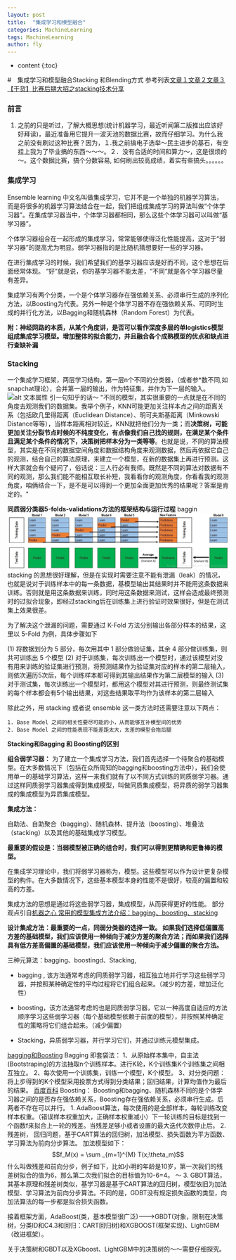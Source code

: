 ```yaml
---
layout: post
title:  "集成学习和模型融合"
categories: MachineLearning
tags: MachineLearning  
author: fly
---
```


* content
{:toc}

#　集成学习和模型融合Stacking 和Blending方式
参考列表[文章１](https://blog.csdn.net/maqunfi/article/details/82220115)[文章２](https://blog.csdn.net/xiao2cai3niao/article/details/80571021)[文章３](https://zhuanlan.zhihu.com/p/32896968)[【干货】比赛后期大招之stacking技术分享](https://zhuanlan.zhihu.com/p/27493821)

### 前言
1. 之前的只是听过，了解大概思想(统计机器学习，最近听闻第二版推出应该好好拜读)，最近准备用它提升一波天池的数据比赛，故而仔细学习。为什么我之前没有刷过这种比赛？因为，１.我之前搞电子选举～民主进步的基石，有空挂上我为了毕业搞的东西～～～。２．没有合适的时间和算力～，这是很烦的～。这个数据比赛，搞个分数容易, 如何刷出较高成绩，着实有些搞头。。。。。。











### 集成学习
  Ensemble learning 中文名叫做集成学习，它并不是一个单独的机器学习算法，而是将很多的机器学习算法结合在一起，我们把组成集成学习的算法叫做“个体学习器”。在集成学习器当中，个体学习器都相同，那么这些个体学习器可以叫做“基学习器”。

  个体学习器组合在一起形成的集成学习，常常能够使得泛化性能提高，这对于“弱学习器”的提高尤为明显。弱学习器指的是比随机猜想要好一些的学习器。

  在进行集成学习的时候，我们希望我们的基学习器应该是好而不同，这个思想在后面经常体现。 “好”就是说，你的基学习器不能太差，“不同”就是各个学习器尽量有差异。

  集成学习有两个分类，一个是个体学习器存在强依赖关系、必须串行生成的序列化方法，以Boosting为代表。另外一种是个体学习器不存在强依赖关系、可同时生成的并行化方法，以Bagging和随机森林（Random Forest）为代表。
  
  **附：神经网路的本质，从某个角度讲，是否可以看作深度多层的单logistics模型组成集成学习模型。增加整体的拟合能力，并且融合各个成熟模型的优点和缺点进行查缺补漏**
  
### Stacking
一个集成学习框架，两层学习结构，第一层n个不同的分类器，（或者参*数不同,如snapchat理论），合并第一层的输出，作为特征集，并作为下一层的输入。
![alt 文本属性](https://pic1.zhimg.com/v2-3c432375cfc93bf378c2394972d0ef2c_r.jpg)
引一句知乎的话～
"不同的模型，其实很重要的一点就是在不同的角度去观测我们的数据集。我举个例子，KNN可能更加关注样本点之间的距离关系（包括欧几里得距离（Euclidean Distance）、明可夫斯基距离（Minkowski Distance等等），当样本距离相对较近，KNN就把他们分为一类；而**决策树，可能更加关注分裂节点时候的不纯度变化，有点像我们自己找的规则，在满足某个条件且满足某个条件的情况下，决策树把样本分为一类等等**。也就是说，不同的算法模型，其实是在不同的数据空间角度和数据结构角度来观测数据，然后再依据它自己的观测，结合自己的算法原理，来建立一个模型，在新的数据集上再进行预测。这样大家就会有个疑问了，俗话说：三人行必有我师。既然是不同的算法对数据有不同的观测，那么我们能不能相互取长补短，我看看你的观测角度，你看看我的观测角度，咱俩结合一下，是不是可以得到一个更加全面更加优秀的结果呢？答案是肯定的。"

**同质弱分类器5-folds-validations方法的框架结构与运行过程**
baggin 
![avatar](1.jpg)
stacking 的思想很好理解，但是在实现时需要注意不能有泄漏（leak）的情况，也就是说对于训练样本中的每一条数据，基模型输出其结果时并不能用这条数据来训练。否则就是用这条数据来训练，同时用这条数据来测试，这样会造成最终预测时的过拟合现象，即经过stacking后在训练集上进行验证时效果很好，但是在测试集上效果很差。

为了解决这个泄漏的问题，需要通过 K-Fold 方法分别输出各部分样本的结果，这里以 5-Fold 为例，具体步骤如下

(1) 将数据划分为 5 部分，每次用其中 1 部分做验证集，其余 4 部分做训练集，则共可训练出 5 个模型
(2) 对于训练集，每次训练出一个模型时，通过该模型对没有用来训练的验证集进行预测，将预测结果作为验证集对应的样本的第二层输入，则依次遍历5次后，每个训练样本都可得到其输出结果作为第二层模型的输入
(3) 对于测试集，每次训练出一个模型时，都用这个模型对其进行预测，则最终测试集的每个样本都会有5个输出结果，对这些结果取平均作为该样本的第二层输入

除此之外，用 stacking 或者说 ensemble 这一类方法时还需要注意以下两点：

    1. Base Model 之间的相关性要尽可能的小，从而能够互补模型间的优势
    2. Base Model 之间的性能表现不能差距太大，太差的模型会拖后腿

**Stacking和Bagging 和 Boosting的区别**

**组合弱学习器：** 
                    为了建立一个集成学习方法，我们首先选择一个待聚合的基础模型。在大多数情况下（包括在众所周知的bagging和boosting方法中），我们会使用单一的基础学习算法，这样一来我们就有了以不同方式训练的同质弱学习器。通过这样同质弱学习器集成得到集成模型，叫做同质集成模型，将异质的弱学习器集成的集成模型为异质集成模型。

**集成方法：**

自助法、自助聚合（bagging）、随机森林、提升法（boosting）、堆叠法（stacking）以及其他的基础集成学习模型。

**最重要的假设是：当弱模型被正确的组合时，我们可以得到更精确和更鲁棒的模型。**

在集成学习理论中，我们将弱学习器称为，模型。这些模型可以作为设计更复杂模型的构件。在大多数情况下，这些基本模型本身的性能不是很好，较高的偏置和较高的方差。

集成方法的思想是通过将这些弱学习器，集成模型，从而获得更好的性能。
部分观点引自[机器之心 常用的模型集成方法介绍：bagging、boosting、stacking](https://baijiahao.baidu.com/s?id=1633580172255481867&wfr=spider&for=pc)

**设计集成方法：最重要的一点，同弱分类器的选择一致。 如果我们选择低偏置高方差的基础模型，我们应该使用一种倾向于减少方差的聚合方法；而如果我们选择具有低方差高偏置的基础模型，我们应该使用一种倾向于减少偏置的聚合方法。**

三种元算法：bagging、boostingd、Stacking,

- bagging , 该方法通常考虑的同质弱学习器，相互独立地并行学习这些弱学习器，并按照某种确定性的平均过程将它们组合起来。（减少的方差，增加泛化性）

- boosting，该方法通常考虑的也是同质弱学习器，它以一种高度自适应的方法顺序学习这些弱学习器（每个基础模型依赖于前面的模型），并按照某种确定性的策略将它们组合起来。（减少偏置）

- Stacking，异质弱学习器，并行学习它们，并通过训练元模型集成。

[bagging和Boosting](https://www.cnblogs.com/earendil/p/8872001.html) 
Bagging 即套袋法：
                1、从原始样本集中，自主法(Bootstraping)的方法抽取n个训练样本。进行K轮，K个训练集K个训练集之间相互独立。
                2、每次使用一个训练集，训练一个模型，K个模型。
                3、对分类问题：将上步得到的K个模型采用投票方式得到分类结果；回归结果，计算均值作为最后的结果。
[百度百科](https://www.cnblogs.com/earendil/p/8872001.html)
Boosting：
             Boosting和bagging、随机森林不同的是个体学习器之间的是否存在强依赖关系，Boosting存在强依赖关系，必须串行生成。后两者不存在可以并行。
            1. AdaBoost算法，每次使用的是全部样本，每轮训练改变样本权重。（错误样本权重加大，正确样本权重减小）下一轮训练的目标是找到一个函数f来拟合上一轮的残差。当残差足够小或者设置的最大迭代次数停止后。
            2. 残差树， 回归问题，基于CART算法的回归树，加法模型、损失函数为平方函数、学习算法为前向分步算法。
            加法模型如下：
            $$f_M(x) = \sum _{m=1}^{M} T(x;\theta_m)$$
            什么叫做残差和前向分步，例子如下，比如小明的年龄是10岁，第一次我们的残差树拟合的值为6，那么第二次我们拟合的目标值为10-6=4。
            ～
            3. GBDT算法，其基本原理和残差树类似，基学习器是基于CART算法的回归树，模型依旧为加法模型、学习算法为前向分步算法。不同的是，GDBT没有规定损失函数的类型，向加法算法的每一步都是拟合损失函数。

接着框架方面，AdaBoost(类，基本模型很广泛)--->GBDT(对象，限制在决策树，分类ID和C4.3和回归：CART回归树)和XGBOOST(框架实现)、LightGBM（改进框架）。

关于决策树和GBDT以及XGboost、LightGBM中的决策树的～～需要仔细探究。
